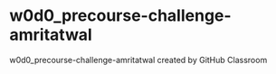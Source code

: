 # w0d0_precourse-challenge-amritatwal
w0d0_precourse-challenge-amritatwal created by GitHub Classroom


